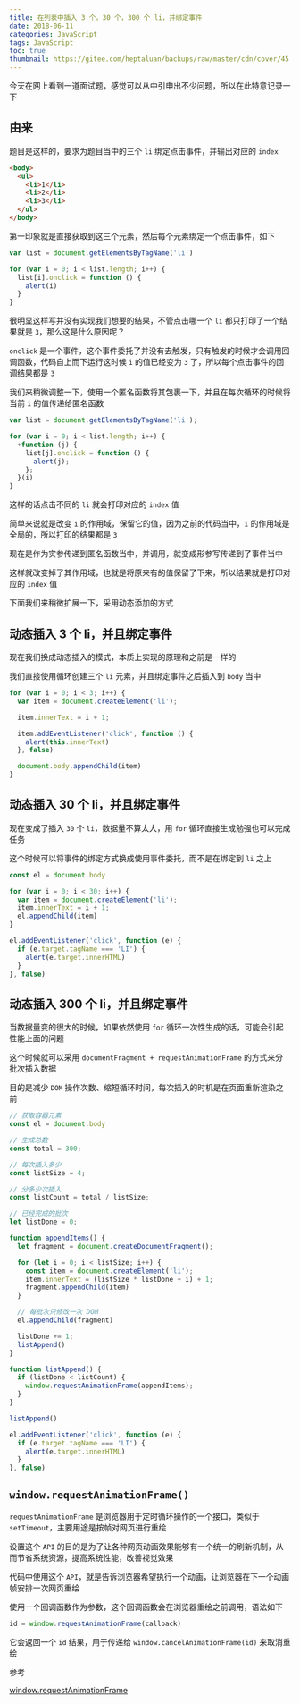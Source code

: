 ```yaml
---
title: 在列表中插入 3 个，30 个，300 个 li，并绑定事件
date: 2018-06-11
categories: JavaScript
tags: JavaScript
toc: true
thumbnail: https://gitee.com/heptaluan/backups/raw/master/cdn/cover/45.jpg
---
```


今天在网上看到一道面试题，感觉可以从中引申出不少问题，所以在此特意记录一下

<!--more-->

## 由来

题目是这样的，要求为题目当中的三个 `li` 绑定点击事件，并输出对应的 `index`

```html
<body>
  <ul>
    <li>1</li>
    <li>2</li>
    <li>3</li>
  </ul>
</body>
```

第一印象就是直接获取到这三个元素，然后每个元素绑定一个点击事件，如下

```js
var list = document.getElementsByTagName('li')

for (var i = 0; i < list.length; i++) {
  list[i].onclick = function () {
    alert(i)
  }
}
```

很明显这样写并没有实现我们想要的结果，不管点击哪一个 `li` 都只打印了一个结果就是 `3`，那么这是什么原因呢？ 

`onclick` 是一个事件，这个事件委托了并没有去触发，只有触发的时候才会调用回调函数，代码自上而下运行这时候 `i` 的值已经变为 `3` 了，所以每个点击事件的回调结果都是 `3`

我们来稍微调整一下，使用一个匿名函数将其包裹一下，并且在每次循环的时候将当前 `i` 的值传递给匿名函数

```js
var list = document.getElementsByTagName('li');

for (var i = 0; i < list.length; i++) {
  +function (j) {
    list[j].onclick = function () {
      alert(j);
    };
  }(i)
}
```

这样的话点击不同的 `li` 就会打印对应的 `index` 值

简单来说就是改变 `i` 的作用域，保留它的值，因为之前的代码当中，`i` 的作用域是全局的，所以打印的结果都是 `3`

现在是作为实参传递到匿名函数当中，并调用，就变成形参写传递到了事件当中

这样就改变掉了其作用域，也就是将原来有的值保留了下来，所以结果就是打印对应的 `index` 值

下面我们来稍微扩展一下，采用动态添加的方式

## 动态插入 3 个 li，并且绑定事件

现在我们换成动态插入的模式，本质上实现的原理和之前是一样的

我们直接使用循环创建三个 `li` 元素，并且绑定事件之后插入到 `body` 当中

```js
for (var i = 0; i < 3; i++) {
  var item = document.createElement('li');

  item.innerText = i + 1;

  item.addEventListener('click', function () {
    alert(this.innerText)
  }, false)

  document.body.appendChild(item)
}
```

## 动态插入 30 个 li，并且绑定事件

现在变成了插入 `30` 个 `li`，数据量不算太大，用 `for` 循环直接生成勉强也可以完成任务

这个时候可以将事件的绑定方式换成使用事件委托，而不是在绑定到 `li` 之上

```js
const el = document.body

for (var i = 0; i < 30; i++) {
  var item = document.createElement('li');
  item.innerText = i + 1;
  el.appendChild(item)
}

el.addEventListener('click', function (e) {
  if (e.target.tagName === 'LI') {
    alert(e.target.innerHTML)
  }
}, false)
```

## 动态插入 300 个 li，并且绑定事件

当数据量变的很大的时候，如果依然使用 `for` 循环一次性生成的话，可能会引起性能上面的问题

这个时候就可以采用 `documentFragment + requestAnimationFrame` 的方式来分批次插入数据

目的是减少 `DOM` 操作次数、缩短循环时间，每次插入的时机是在页面重新渲染之前

```js
// 获取容器元素
const el = document.body

// 生成总数
const total = 300;

// 每次插入多少
const listSize = 4;

// 分多少次插入
const listCount = total / listSize;

// 已经完成的批次
let listDone = 0;

function appendItems() {
  let fragment = document.createDocumentFragment();

  for (let i = 0; i < listSize; i++) {
    const item = document.createElement('li');
    item.innerText = (listSize * listDone + i) + 1;
    fragment.appendChild(item)
  }

  // 每批次只修改一次 DOM
  el.appendChild(fragment)

  listDone += 1;
  listAppend()
}

function listAppend() {
  if (listDone < listCount) {
    window.requestAnimationFrame(appendItems);
  }
}

listAppend()

el.addEventListener('click', function (e) {
  if (e.target.tagName === 'LI') {
    alert(e.target.innerHTML)
  }
}, false)
```

## `window.requestAnimationFrame()`

`requestAnimationFrame` 是浏览器用于定时循环操作的一个接口，类似于 `setTimeout`，主要用途是按帧对网页进行重绘

设置这个 `API` 的目的是为了让各种网页动画效果能够有一个统一的刷新机制，从而节省系统资源，提高系统性能，改善视觉效果

代码中使用这个 `API`，就是告诉浏览器希望执行一个动画，让浏览器在下一个动画帧安排一次网页重绘

使用一个回调函数作为参数，这个回调函数会在浏览器重绘之前调用，语法如下

```js
id = window.requestAnimationFrame(callback)
```

它会返回一个 `id` 结果，用于传递给 `window.cancelAnimationFrame(id)` 来取消重绘



参考

[window.requestAnimationFrame](https://developer.mozilla.org/zh-CN/docs/Web/API/Window/requestAnimationFrame)